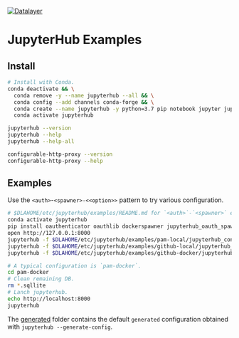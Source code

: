 [![Datalayer](https://docs.datalayer.io/logo/datalayer-25.svg)](https://datalayer.io)

# JupyterHub Examples

## Install

```bash
# Install with Conda.
conda deactivate && \
  conda remove -y --name jupyterhub --all && \
  conda config --add channels conda-forge && \
  conda create --name jupyterhub -y python=3.7 pip notebook jupyter jupyterlab jupyterhub pycurl && \
  conda activate jupyterhub
```

```bash
jupyterhub --version
jupyterhub --help
jupyterhub --help-all
```

```bash
configurable-http-proxy --version
configurable-http-proxy --help
```

## Examples

Use the `<auth>`-`<spawner>-<<option>>` pattern to try various configuration.

```bash
# $DLAHOME/etc/jupyterhub/examples/README.md for `<auth>`-`<spawner>` examples combo.
conda activate jupyterhub
pip install oauthenticator oauthlib dockerspawner jupyterhub_oauth_spawner
open http://127.0.0.1:8000
jupyterhub -f $DLAHOME/etc/jupyterhub/examples/pam-local/jupyterhub_config.py
jupyterhub -f $DLAHOME/etc/jupyterhub/examples/github-local/jupyterhub_config.py
jupyterhub -f $DLAHOME/etc/jupyterhub/examples/github-docker/jupyterhub_config.py
```

```bash
# A typical configuration is `pam-docker`.
cd pam-docker
# Clean remaining DB.
rm *.sqllite
# Lanch jupyterhub.
echo http://localhost:8000
jupyterhub
```

The [generated](./generated) folder contains the default `generated` configuration obtained with `jupyterhub --generate-config`.
